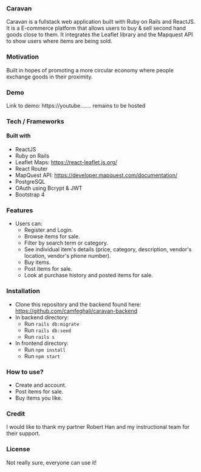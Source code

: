 ### Caravan
Caravan is a fullstack web application built with Ruby on Rails and ReactJS. It is a E-commerce platform that allows users to buy & sell second hand goods close to them.
It integrates the Leaflet library and the Mapquest API to show users where items are being sold.

### Motivation
Built in hopes of promoting a more circular economy where people exchange goods in their proximity.

### Demo 
Link to demo: https://youtube....... remains to be hosted

### Tech / Frameworks

#### Built with
- ReactJS
- Ruby on Rails
- Leaflet Maps: https://react-leaflet.js.org/
- React Router
- MapQuest API: https://developer.mapquest.com/documentation/
- PostgreSQL
- OAuth using Bcrypt & JWT
- Bootstrap 4

### Features

- Users can:
  - Register and Login.
  - Browse items for sale.
  - Filter by search term or category.
  - See individual item's details (price, category, description, vendor's location, vendor's phone number).
  - Buy items.
  - Post items for sale.
  - Look at purchase history and posted items for sale.

### Installation
- Clone this repository and the backend found here: https://github.com/camfeghali/caravan-backend
- In backend directory: 
  - Run `rails db:migrate`
  - Run `rails db:seed`
  - Run `rails s`
- In frontend directory:
  - Run `npm install`
  - Run `npm start`
  
### How to use?
- Create and account.
- Post items for sale.
- Buy items you like.

### Credit
I would like to thank my partner Robert Han and  my instructional team for their support.

### License

Not really sure, everyone can use it!
  

